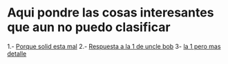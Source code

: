 # Aqui pondre las cosas interesantes que aun no puedo clasificar

 
1.- [Porque solid esta mal](https://speakerdeck.com/tastapod/why-every-element-of-solid-is-wrong)
2.- [Respuesta a la 1 de uncle bob](https://blog.cleancoder.com/uncle-bob/2020/10/18/Solid-Relevance.html)
3- [la 1 pero mas detalle](https://dannorth.net/2021/03/16/cupid-the-back-story/)


